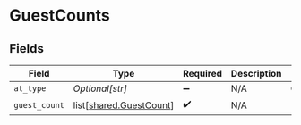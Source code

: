 # GuestCounts


## Fields

| Field                                                            | Type                                                             | Required                                                         | Description                                                      | Example                                                          |
| ---------------------------------------------------------------- | ---------------------------------------------------------------- | ---------------------------------------------------------------- | ---------------------------------------------------------------- | ---------------------------------------------------------------- |
| `at_type`                                                        | *Optional[str]*                                                  | :heavy_minus_sign:                                               | N/A                                                              | GuestCounts                                                      |
| `guest_count`                                                    | list[[shared.GuestCount](undefined/models/shared/guestcount.md)] | :heavy_check_mark:                                               | N/A                                                              |                                                                  |